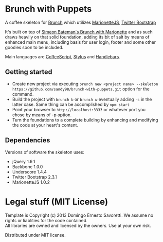 # Brunch with Puppets
A coffee skeleton for [Brunch](http://brunch.io/) which utilizes [MarionetteJS](http://marionettejs.com/), [Twitter Bootstrap](http://twitter.github.io/bootstrap/)

It's built on top of [Simeon Bateman's Brunch with Marionette](https://github.com/SimbCo/brunch-with-marionette) and as such draws heavily
on that solid foundation, adding its bit of salt by means of enhanced main menu, including basis for user login, footer and some other goodies
soon to be included.

Main languages are [CoffeeScript](http://coffeescript.org/),
[Stylus](http://learnboost.github.com/stylus/) and
[Handlebars](http://handlebarsjs.com/).

## Getting started
* Create new project via executing `brunch new <project name> --skeleton https://github.com/sandy98/brunch-with-puppets.git` option for the command.
* Build the project with `brunch b` or `brunch w` eventually adding `-s` in the latter case. Same thing can be accomplished by `npm start`
* Point your browser to `http://localhost:3333` or whatever port you chose by means of -p option.
* Turn the foundations to a complete building by enhancing and modifying the code at your heart's content.

## Dependencies
Versions of software the skeleton uses:

* jQuery 1.9.1
* Backbone 1.0.0
* Underscore 1.4.4
* Twitter Bootstrap 2.3.1
* MarionetteJS 1.0.2

# Legal stuff (MIT License)
Template is Copyright (c) 2013 Domingo Ernesto Savoretti.  We assume no rights or liablities for the code contained.  
All libraries are owned and licensed by the owners.  Use at your own risk.

Distributed under MIT license.
